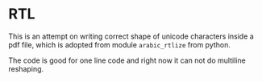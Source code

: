 # RTL

This is an attempt on writing correct shape of unicode characters inside a pdf file, which is adopted from module `arabic_rtlize` from python.

The code is good for one line code and right now it can not do multiline reshaping.
